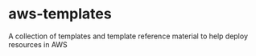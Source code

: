 # aws-templates
A collection of templates and template reference material to help deploy resources in AWS
